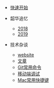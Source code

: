 * [快速开始](README.md)

* 韶华追忆
    * [2018](life/2018.md)
    * [2019](life/2019.md)

* 技术杂谈
    * [website](technology/website.md)
    * [文章](technology/article.md)
    * [Git常用命令](technology/git.md)
    * [移动端调试](technology/debugger.md)
    * [Mac常用快捷键](technology/hotkey.md)